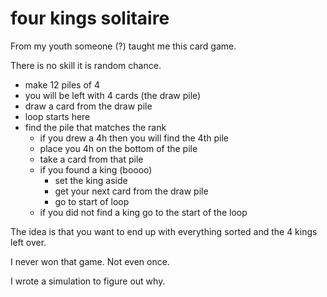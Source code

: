 # four kings solitaire

From my youth someone (?) taught me this card game.

There is no skill it is random chance.

- make 12 piles of 4
- you will be left with 4 cards (the draw pile)
- draw a card from the draw pile
- loop starts here
- find the pile that matches the rank
    - if you drew a 4h then you will find the 4th pile
    - place you 4h on the bottom of the pile
    - take a card from that pile
    - if you found a king (boooo)
        - set the king aside
        - get your next card from the draw pile
        - go to start of loop
    - if you did not find a king go to the start of the loop

The idea is that you want to end up with everything sorted and the 4 kings left over.

I never won that game. Not even once.

I wrote a simulation to figure out why.
